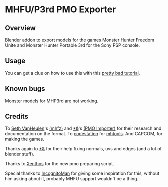# MHFU/P3rd PMO Exporter

## Overview

Blender addon to export models for the games Monster Hunter Freedom
Unite and Monster Hunter Portable 3rd for the Sony PSP console.

## Usage

You can get a clue on how to use this with this [pretty bad tutorial](https://youtu.be/qGSAnYVDiW0).

## Known bugs

Monster models for MHP3rd are not working.

## Credits

To [Seth VanHeulen](https://gitlab.com/svanheulen/)'s [(mhfz)](https://gitlab.com/svanheulen/mhff) and [*&](https://github.com/AsteriskAmpersand)'s [(PMO Importer)](https://github.com/AsteriskAmpersand/PMO-Importer) for their research and documentation on the format. To [codestation](https://github.com/codestation) for [mhtools](https://github.com/codestation/mhtools).
And CAPCOM, for making the games.

Thanks again to [*&](https://github.com/AsteriskAmpersand) for their help fixing normals, uvs and edges (and a lot of blender stuff).

Thanks to [Xenthos](https://github.com/Xenthalos) for the new pmo preparing script.

Special thanks to [IncognitoMan](https://github.com/IncognitoMan) for giving some inspiration for this, without him asking about it, probably MHFU support wouldn't be a thing.
